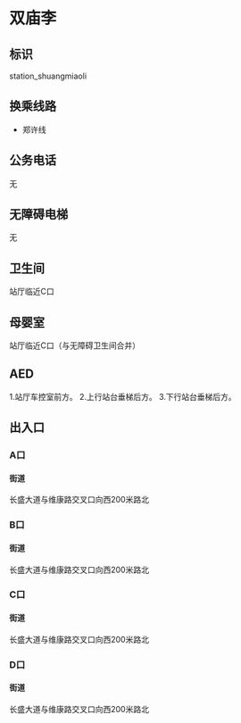# 双庙李

## 标识

station_shuangmiaoli

## 换乘线路

- 郑许线

## 公务电话

无

## 无障碍电梯

无

## 卫生间

站厅临近C口

## 母婴室

站厅临近C口（与无障碍卫生间合并）

## AED

1.站厅车控室前方。 2.上行站台垂梯后方。 3.下行站台垂梯后方。

## 出入口

### A口

#### 街道

长盛大道与维康路交叉口向西200米路北

### B口

#### 街道

长盛大道与维康路交叉口向西200米路北

### C口

#### 街道

长盛大道与维康路交叉口向西200米路北

### D口

#### 街道

长盛大道与维康路交叉口向西200米路北